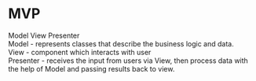 <h1>MVP</h1>
Model View Presenter<br>
Model - represents classes that describe the business logic and data.<br>
View - component which interacts with user<br>
Presenter - receives the input from users via View, then process data with the help of Model and passing results back to view. 
